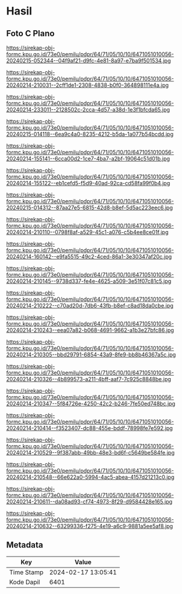 # Hasil

## Foto C Plano

https://sirekap-obj-formc.kpu.go.id/73e0/pemilu/pdpr/64/71/05/10/10/6471051010056-20240215-052344--04f9af21-d9fc-4e81-8a97-e7ba9f501534.jpg

https://sirekap-obj-formc.kpu.go.id/73e0/pemilu/pdpr/64/71/05/10/10/6471051010056-20240214-210031--2cff1de1-2308-4838-b0f0-364898111e4a.jpg

https://sirekap-obj-formc.kpu.go.id/73e0/pemilu/pdpr/64/71/05/10/10/6471051010056-20240214-233011--2128502c-2cca-4d57-a38d-1e3f1bfcda65.jpg

https://sirekap-obj-formc.kpu.go.id/73e0/pemilu/pdpr/64/71/05/10/10/6471051010056-20240215-014118--6ea9c4a0-8235-4212-b5da-1a077b54bcdd.jpg

https://sirekap-obj-formc.kpu.go.id/73e0/pemilu/pdpr/64/71/05/10/10/6471051010056-20240214-155141--6cca00d2-1ce7-4ba7-a2bf-19064c51d01b.jpg

https://sirekap-obj-formc.kpu.go.id/73e0/pemilu/pdpr/64/71/05/10/10/6471051010056-20240214-155122--eb1cefd5-f5d9-40ad-92ca-cd58fa99f0b4.jpg

https://sirekap-obj-formc.kpu.go.id/73e0/pemilu/pdpr/64/71/05/10/10/6471051010056-20240215-014312--87aa27e5-6815-42d8-b8ef-5d5ac223eec6.jpg

https://sirekap-obj-formc.kpu.go.id/73e0/pemilu/pdpr/64/71/05/10/10/6471051010056-20240214-210110--0798f8af-a529-45c1-a076-c5b4ee8ce01f.jpg

https://sirekap-obj-formc.kpu.go.id/73e0/pemilu/pdpr/64/71/05/10/10/6471051010056-20240214-160142--e9fa5515-49c2-4ced-86a1-3e30347af20c.jpg

https://sirekap-obj-formc.kpu.go.id/73e0/pemilu/pdpr/64/71/05/10/10/6471051010056-20240214-210145--9738d337-fe4e-4625-a509-3e51f07c81c5.jpg

https://sirekap-obj-formc.kpu.go.id/73e0/pemilu/pdpr/64/71/05/10/10/6471051010056-20240214-210222--c70ad20d-7db6-43fb-b8ef-c8ad18da0cbe.jpg

https://sirekap-obj-formc.kpu.go.id/73e0/pemilu/pdpr/64/71/05/10/10/6471051010056-20240214-210243--eea07a82-b068-4691-9662-a1b3e27bfc86.jpg

https://sirekap-obj-formc.kpu.go.id/73e0/pemilu/pdpr/64/71/05/10/10/6471051010056-20240214-210305--bbd29791-6854-43a9-8fe9-bb8b46367a5c.jpg

https://sirekap-obj-formc.kpu.go.id/73e0/pemilu/pdpr/64/71/05/10/10/6471051010056-20240214-210326--4b899573-a211-4bff-aaf7-7c925c8848be.jpg

https://sirekap-obj-formc.kpu.go.id/73e0/pemilu/pdpr/64/71/05/10/10/6471051010056-20240214-210347--5f84726e-4250-42c2-b246-7fe50ed748bc.jpg

https://sirekap-obj-formc.kpu.go.id/73e0/pemilu/pdpr/64/71/05/10/10/6471051010056-20240214-210414--f3523407-dc88-455e-bddf-78998fe7e592.jpg

https://sirekap-obj-formc.kpu.go.id/73e0/pemilu/pdpr/64/71/05/10/10/6471051010056-20240214-210529--9f387abb-49bb-48e3-bd6f-c5649be584fe.jpg

https://sirekap-obj-formc.kpu.go.id/73e0/pemilu/pdpr/64/71/05/10/10/6471051010056-20240214-210548--66e622a0-5994-4ac5-abea-4157d21213c0.jpg

https://sirekap-obj-formc.kpu.go.id/73e0/pemilu/pdpr/64/71/05/10/10/6471051010056-20240214-210611--da08ad93-cf74-4973-8f29-d9584428e165.jpg

https://sirekap-obj-formc.kpu.go.id/73e0/pemilu/pdpr/64/71/05/10/10/6471051010056-20240214-210632--63299336-f275-4e19-a6c9-9881a5ee5af8.jpg


## Metadata

| Key        | Value               |
| ---------- | ------------------- |
| Time Stamp | 2024-02-17 13:05:41 |
| Kode Dapil | 6401                |



